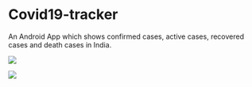 # Covid19-tracker
An Android App which shows confirmed cases, active cases, recovered cases and death cases in India.

<img src="rajneeshyadav322/images/TrackCovid.jpg" >

![](images/TrackCovid.jpg ) 
